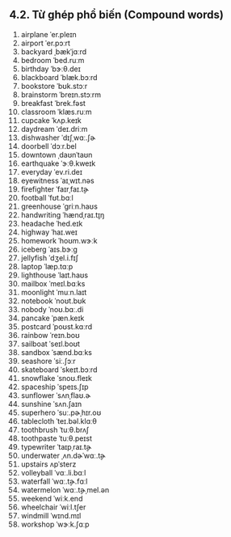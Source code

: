 ## 4.2. Từ ghép phổ biến (Compound words)

1. airplane <span class="pho alt">ˈer.pleɪn</span> <span class="speak-word-inline" data-audio-us-male="/audios/us/airplane-us-male.mp3" data-audio-us-female="/audios/us/airplane-us-female.mp3"></span>
2. airport <span class="pho alt">ˈer.pɔːrt</span> <span class="speak-word-inline" data-audio-us-male="/audios/us/airport-us-male.mp3" data-audio-us-female="/audios/us/airport-us-female.mp3"></span>
3. backyard <span class="pho alt">ˌbækˈjɑːrd</span> <span class="speak-word-inline" data-audio-us-male="/audios/us/backyard-us-male.mp3" data-audio-us-female="/audios/us/backyard-us-female.mp3"></span>
4. bedroom <span class="pho alt">ˈbed.ruːm</span> <span class="speak-word-inline" data-audio-us-male="/audios/us/bedroom-us-male.mp3" data-audio-us-female="/audios/us/bedroom-us-female.mp3"></span>
5. birthday <span class="pho alt">ˈbɝːθ.deɪ</span> <span class="speak-word-inline" data-audio-us-male="/audios/us/birthday-us-male.mp3" data-audio-us-female="/audios/us/birthday-us-female.mp3"></span>
6. blackboard <span class="pho alt">ˈblæk.bɔːrd</span> <span class="speak-word-inline" data-audio-us-male="/audios/us/blackboard-us-male.mp3" data-audio-us-female="/audios/us/blackboard-us-female.mp3"></span>
7. bookstore <span class="pho alt">ˈbʊk.stɔːr</span> <span class="speak-word-inline" data-audio-us-male="/audios/us/bookstore-us-male.mp3" data-audio-us-female="/audios/us/bookstore-us-female.mp3"></span>
8. brainstorm <span class="pho alt">ˈbreɪn.stɔːrm</span> <span class="speak-word-inline" data-audio-us-male="/audios/us/brainstorm-us-male.mp3" data-audio-us-female="/audios/us/brainstorm-us-female.mp3"></span>
9. breakfast <span class="pho alt">ˈbrek.fəst</span> <span class="speak-word-inline" data-audio-us-male="/audios/us/breakfast-us-male.mp3" data-audio-us-female="/audios/us/breakfast-us-female.mp3"></span>
10. classroom <span class="pho alt">ˈklæs.ruːm</span> <span class="speak-word-inline" data-audio-us-male="/audios/us/classroom-us-male.mp3" data-audio-us-female="/audios/us/classroom-us-female.mp3"></span>
11. cupcake <span class="pho alt">ˈkʌp.keɪk</span> <span class="speak-word-inline" data-audio-us-male="/audios/us/cupcake-us-male.mp3" data-audio-us-female="/audios/us/cupcake-us-female.mp3"></span>
12. daydream <span class="pho alt">ˈdeɪ.driːm</span> <span class="speak-word-inline" data-audio-us-male="/audios/us/daydream-us-male.mp3" data-audio-us-female="/audios/us/daydream-us-female.mp3"></span>
13. dishwasher <span class="pho alt">ˈdɪʃˌwɑː.ʃɚ</span> <span class="speak-word-inline" data-audio-us-male="/audios/us/dishwasher-us-male.mp3" data-audio-us-female="/audios/us/dishwasher-us-female.mp3"></span>
14. doorbell <span class="pho alt">ˈdɔːr.bel</span> <span class="speak-word-inline" data-audio-us-male="/audios/us/doorbell-us-male.mp3" data-audio-us-female="/audios/us/doorbell-us-female.mp3"></span>
15. downtown <span class="pho alt">ˌdaʊnˈtaʊn</span> <span class="speak-word-inline" data-audio-us-male="/audios/us/downtown-us-male.mp3" data-audio-us-female="/audios/us/downtown-us-female.mp3"></span>
16. earthquake <span class="pho alt">ˈɝːθ.kweɪk</span> <span class="speak-word-inline" data-audio-us-male="/audios/us/earthquake-us-male.mp3" data-audio-us-female="/audios/us/earthquake-us-female.mp3"></span>
17. everyday <span class="pho alt">ˈev.ri.deɪ</span> <span class="speak-word-inline" data-audio-us-male="/audios/us/everyday-us-male.mp3" data-audio-us-female="/audios/us/everyday-us-female.mp3"></span>
18. eyewitness <span class="pho alt">ˈaɪˌwɪt.nəs</span> <span class="speak-word-inline" data-audio-us-male="/audios/us/eyewitness-us-male.mp3" data-audio-us-female="/audios/us/eyewitness-us-female.mp3"></span>
19. firefighter <span class="pho alt">ˈfaɪrˌfaɪ.t̬ɚ</span> <span class="speak-word-inline" data-audio-us-male="/audios/us/firefighter-us-male.mp3" data-audio-us-female="/audios/us/firefighter-us-female.mp3"></span>
20. football <span class="pho alt">ˈfʊt.bɑːl</span> <span class="speak-word-inline" data-audio-us-male="/audios/us/football-us-male.mp3" data-audio-us-female="/audios/us/football-us-female.mp3"></span>
21. greenhouse <span class="pho alt">ˈɡriːn.haʊs</span> <span class="speak-word-inline" data-audio-us-male="/audios/us/greenhouse-us-male.mp3" data-audio-us-female="/audios/us/greenhouse-us-female.mp3"></span>
22. handwriting <span class="pho alt">ˈhændˌraɪ.t̬ɪŋ</span> <span class="speak-word-inline" data-audio-us-male="/audios/us/handwriting-us-male.mp3" data-audio-us-female="/audios/us/handwriting-us-female.mp3"></span>
23. headache <span class="pho alt">ˈhed.eɪk</span> <span class="speak-word-inline" data-audio-us-male="/audios/us/headache-us-male.mp3" data-audio-us-female="/audios/us/headache-us-female.mp3"></span>
24. highway <span class="pho alt">ˈhaɪ.weɪ</span> <span class="speak-word-inline" data-audio-us-male="/audios/us/highway-us-male.mp3" data-audio-us-female="/audios/us/highway-us-female.mp3"></span>
25. homework <span class="pho alt">ˈhoʊm.wɝːk</span> <span class="speak-word-inline" data-audio-us-male="/audios/us/homework-us-male.mp3" data-audio-us-female="/audios/us/homework-us-female.mp3"></span>
26. iceberg <span class="pho alt">ˈaɪs.bɝːɡ</span> <span class="speak-word-inline" data-audio-us-male="/audios/us/iceberg-us-male.mp3" data-audio-us-female="/audios/us/iceberg-us-female.mp3"></span>
27. jellyfish <span class="pho alt">ˈdʒel.i.fɪʃ</span> <span class="speak-word-inline" data-audio-us-male="/audios/us/jellyfish-us-male.mp3" data-audio-us-female="/audios/us/jellyfish-us-female.mp3"></span>
28. laptop <span class="pho alt">ˈlæp.tɑːp</span> <span class="speak-word-inline" data-audio-us-male="/audios/us/laptop-us-male.mp3" data-audio-us-female="/audios/us/laptop-us-female.mp3"></span>
29. lighthouse <span class="pho alt">ˈlaɪt.haʊs</span> <span class="speak-word-inline" data-audio-us-male="/audios/us/lighthouse-us-male.mp3" data-audio-us-female="/audios/us/lighthouse-us-female.mp3"></span>
30. mailbox <span class="pho alt">ˈmeɪl.bɑːks</span> <span class="speak-word-inline" data-audio-us-male="/audios/us/mailbox-us-male.mp3" data-audio-us-female="/audios/us/mailbox-us-female.mp3"></span>
31. moonlight <span class="pho alt">ˈmuːn.laɪt</span> <span class="speak-word-inline" data-audio-us-male="/audios/us/moonlight-us-male.mp3" data-audio-us-female="/audios/us/moonlight-us-female.mp3"></span>
32. notebook <span class="pho alt">ˈnoʊt.bʊk</span> <span class="speak-word-inline" data-audio-us-male="/audios/us/notebook-us-male.mp3" data-audio-us-female="/audios/us/notebook-us-female.mp3"></span>
33. nobody <span class="pho alt">ˈnoʊ.bɑː.di</span> <span class="speak-word-inline" data-audio-us-male="/audios/us/nobody-us-male.mp3" data-audio-us-female="/audios/us/nobody-us-female.mp3"></span>
34. pancake <span class="pho alt">ˈpæn.keɪk</span> <span class="speak-word-inline" data-audio-us-male="/audios/us/pancake-us-male.mp3" data-audio-us-female="/audios/us/pancake-us-female.mp3"></span>
35. postcard <span class="pho alt">ˈpoʊst.kɑːrd</span> <span class="speak-word-inline" data-audio-us-male="/audios/us/postcard-us-male.mp3" data-audio-us-female="/audios/us/postcard-us-female.mp3"></span>
36. rainbow <span class="pho alt">ˈreɪn.boʊ</span> <span class="speak-word-inline" data-audio-us-male="/audios/us/rainbow-us-male.mp3" data-audio-us-female="/audios/us/rainbow-us-female.mp3"></span>
37. sailboat <span class="pho alt">ˈseɪl.boʊt</span> <span class="speak-word-inline" data-audio-us-male="/audios/us/sailboat-us-male.mp3" data-audio-us-female="/audios/us/sailboat-us-female.mp3"></span>
38. sandbox <span class="pho alt">ˈsænd.bɑːks</span> <span class="speak-word-inline" data-audio-us-male="/audios/us/sandbox-us-male.mp3" data-audio-us-female="/audios/us/sandbox-us-female.mp3"></span>
39. seashore <span class="pho alt">ˈsiː.ʃɔːr</span> <span class="speak-word-inline" data-audio-us-male="/audios/us/seashore-us-male.mp3" data-audio-us-female="/audios/us/seashore-us-female.mp3"></span>
40. skateboard <span class="pho alt">ˈskeɪt.bɔːrd</span> <span class="speak-word-inline" data-audio-us-male="/audios/us/skateboard-us-male.mp3" data-audio-us-female="/audios/us/skateboard-us-female.mp3"></span>
41. snowflake <span class="pho alt">ˈsnoʊ.fleɪk</span> <span class="speak-word-inline" data-audio-us-male="/audios/us/snowflake-us-male.mp3" data-audio-us-female="/audios/us/snowflake-us-female.mp3"></span>
42. spaceship <span class="pho alt">ˈspeɪs.ʃɪp</span> <span class="speak-word-inline" data-audio-us-male="/audios/us/spaceship-us-male.mp3" data-audio-us-female="/audios/us/spaceship-us-female.mp3"></span>
43. sunflower <span class="pho alt">ˈsʌnˌflaʊ.ɚ</span> <span class="speak-word-inline" data-audio-us-male="/audios/us/sunflower-us-male.mp3" data-audio-us-female="/audios/us/sunflower-us-female.mp3"></span>
44. sunshine <span class="pho alt">ˈsʌn.ʃaɪn</span> <span class="speak-word-inline" data-audio-us-male="/audios/us/sunshine-us-male.mp3" data-audio-us-female="/audios/us/sunshine-us-female.mp3"></span>
45. superhero <span class="pho alt">ˈsuː.pɚˌhɪr.oʊ</span> <span class="speak-word-inline" data-audio-us-male="/audios/us/superhero-us-male.mp3" data-audio-us-female="/audios/us/superhero-us-female.mp3"></span>
46. tablecloth <span class="pho alt">ˈteɪ.bəl.klɑːθ</span> <span class="speak-word-inline" data-audio-us-male="/audios/us/tablecloth-us-male.mp3" data-audio-us-female="/audios/us/tablecloth-us-female.mp3"></span>
47. toothbrush <span class="pho alt">ˈtuːθ.brʌʃ</span> <span class="speak-word-inline" data-audio-us-male="/audios/us/toothbrush-us-male.mp3" data-audio-us-female="/audios/us/toothbrush-us-female.mp3"></span>
48. toothpaste <span class="pho alt">ˈtuːθ.peɪst</span> <span class="speak-word-inline" data-audio-us-male="/audios/us/toothpaste-us-male.mp3" data-audio-us-female="/audios/us/toothpaste-us-female.mp3"></span>
49. typewriter <span class="pho alt">ˈtaɪpˌraɪ.t̬ɚ</span> <span class="speak-word-inline" data-audio-us-male="/audios/us/typewriter-us-male.mp3" data-audio-us-female="/audios/us/typewriter-us-female.mp3"></span>
50. underwater <span class="pho alt">ˌʌn.dɚˈwɑː.t̬ɚ</span> <span class="speak-word-inline" data-audio-us-male="/audios/us/underwater-us-male.mp3" data-audio-us-female="/audios/us/underwater-us-female.mp3"></span>
51. upstairs <span class="pho alt">ʌpˈsterz</span> <span class="speak-word-inline" data-audio-us-male="/audios/us/upstairs-us-male.mp3" data-audio-us-female="/audios/us/upstairs-us-female.mp3"></span>
52. volleyball <span class="pho alt">ˈvɑː.li.bɑːl</span> <span class="speak-word-inline" data-audio-us-male="/audios/us/volleyball-us-male.mp3" data-audio-us-female="/audios/us/volleyball-us-female.mp3"></span>
53. waterfall <span class="pho alt">ˈwɑː.t̬ɚ.fɑːl</span> <span class="speak-word-inline" data-audio-us-male="/audios/us/waterfall-us-male.mp3" data-audio-us-female="/audios/us/waterfall-us-female.mp3"></span>
54. watermelon <span class="pho alt">ˈwɑː.t̬ɚˌmel.ən</span> <span class="speak-word-inline" data-audio-us-male="/audios/us/watermelon-us-male.mp3" data-audio-us-female="/audios/us/watermelon-us-female.mp3"></span>
55. weekend <span class="pho alt">ˈwiːk.end</span> <span class="speak-word-inline" data-audio-us-male="/audios/us/weekend-us-male.mp3" data-audio-us-female="/audios/us/weekend-us-female.mp3"></span>
56. wheelchair <span class="pho alt">ˈwiːl.tʃer</span> <span class="speak-word-inline" data-audio-us-male="/audios/us/wheelchair-us-male.mp3" data-audio-us-female="/audios/us/wheelchair-us-female.mp3"></span>
57. windmill <span class="pho alt">ˈwɪnd.mɪl</span> <span class="speak-word-inline" data-audio-us-male="/audios/us/windmill-us-male.mp3" data-audio-us-female="/audios/us/windmill-us-female.mp3"></span>
58. workshop <span class="pho alt">ˈwɝːk.ʃɑːp</span> <span class="speak-word-inline" data-audio-us-male="/audios/us/workshop-us-male.mp3" data-audio-us-female="/audios/us/workshop-us-female.mp3"></span>
